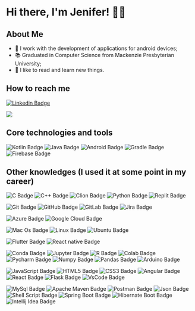 # Hi there, I'm Jenifer! 👋🏼

## About Me 
- 📱 I work with the development of applications for android devices;
- 📚 Graduated in Computer Science from Mackenzie Presbyterian University;
- 📖 I like to read and learn new things. 

## How to reach me
[![Linkedin Badge](https://img.shields.io/badge/LinkedIn-0077B5?style=flat-square&logo=linkedin&logoColor=white&link=https://www.linkedin.com/in/jenifer-mathias/)](https://www.linkedin.com/in/jenifer-mathias/)

<a href = "mailto:jenifer.mathias.santos@gmail.com"><img src="https://img.shields.io/badge/Gmail-D14836?style=flat-square&logo=gmail&logoColor=white" target="_blank"></a>

## Core technologies and tools 
![Kotlin Badge](https://img.shields.io/badge/Kotlin-0095D5?&style=flat-square&logo=kotlin&logoColor=white)
![Java Badge](https://img.shields.io/badge/Java-ED8B00?style=flat-square&logo=java&logoColor=white)
![Android Badge](https://img.shields.io/badge/Android-3DDC84?style=flat-square&logo=android&logoColor=white)
![Gradle Badge](https://img.shields.io/badge/gradle-02303A?style=flat-square&logo=gradle&logoColor=white)
![Firebase Badge](https://img.shields.io/badge/firebase-ffca28?style=flat-square&logo=firebase&logoColor=black)

## Other knowledges (I used it at some point in my career)

![C Badge](https://img.shields.io/badge/C-00599C?style=flat-square&logo=c&logoColor=white)
![C++ Badge](https://img.shields.io/badge/C%2B%2B-00599C?style=flat-square&logo=c%2B%2B&logoColor=white)
![Clion Badge](https://img.shields.io/badge/CLion-000000?style=flat-square&logo=clion&logoColor=white)
![Python Badge](https://img.shields.io/badge/Python-FFD43B?style=flat-square&logo=python&logoColor=blue)
![Replit Badge](https://img.shields.io/badge/replit-667881?style=flat-square&logo=replit&logoColor=white)

![Git Badge](https://img.shields.io/badge/GIT-E44C30?style=flat-square&logo=git&logoColor=white)
![GitHub Badge](https://img.shields.io/badge/GitHub-100000?style=flat-square&logo=github&logoColor=white)
![GitLab Badge](https://img.shields.io/badge/GitLab-330F63?style=flat-square&logo=gitlab&logoColor=white)
![Jira Badge](https://img.shields.io/badge/Jira-0052CC?style=flat-square&logo=Jira&logoColor=white)

![Azure Badge](https://img.shields.io/badge/microsoft%20azure-0089D6?style=flat-square&logo=microsoft-azure&logoColor=white)
![Google Cloud Badge](https://img.shields.io/badge/Google_Cloud-4285F4?style=flat-square&logo=google-cloud&logoColor=white)

![Mac Os Badge](https://img.shields.io/badge/mac%20os-000000?style=flat-square&logo=apple&logoColor=white)
![Linux Badge](https://img.shields.io/badge/Linux-FCC624?style=flat-square&logo=linux&logoColor=black)
![Ubuntu Badge](https://img.shields.io/badge/Ubuntu-E95420?style=flat-square&logo=ubuntu&logoColor=white)

![Flutter Badge](https://img.shields.io/badge/Flutter-02569B?style=flat-square&logo=flutter&logoColor=white)
![React native Badge](https://img.shields.io/badge/React_Native-20232A?style=flat-square&logo=react&logoColor=61DAFB)

![Conda Badge](https://img.shields.io/badge/conda-342B029.svg?&style=flat-square&logo=anaconda&logoColor=white)
![Jupyter Badge](https://img.shields.io/badge/Jupyter-F37626.svg?&style=flat-square&logo=Jupyter&logoColor=white)
![R Badge](https://img.shields.io/badge/R-276DC3?style=flat-square&logo=r&logoColor=white)
![Colab Badge](https://img.shields.io/badge/Colab-F9AB00?style=flat-square&logo=googlecolab&color=525252)
![Pycharm Badge](https://img.shields.io/badge/PyCharm-000000.svg?&style=flat-square&logo=PyCharm&logoColor=white)
![Numpy Badge](https://img.shields.io/badge/Numpy-777BB4?style=flat-square&logo=numpy&logoColor=white)
![Pandas Badge](https://img.shields.io/badge/Pandas-2C2D72?style=flat-square&logo=pandas&logoColor=white)
![Arduino Badge](https://img.shields.io/badge/Arduino-00979D?style=flat-square&logo=Arduino&logoColor=white)

![JavaScript Badge](https://img.shields.io/badge/JavaScript-323330?style=flat-square&logo=javascript&logoColor=F7DF1E)
![HTML5 Badge](https://img.shields.io/badge/HTML5-E34F26?style=flat-square&logo=html5&logoColor=white)
![CSS3 Badge](https://img.shields.io/badge/CSS3-1572B6?style=flat-square&logo=css3&logoColor=white)
![Angular Badge](https://img.shields.io/badge/Angular-DD0031?style=flat-square&logo=angular&logoColor=white)
![React Badge](https://img.shields.io/badge/React-20232A?style=flat-square&logo=react&logoColor=61DAFB)
![Flask Badge](https://img.shields.io/badge/Flask-000000?style=flat-square&logo=flask&logoColor=white)
![VsCode Badge](https://img.shields.io/badge/Visual_Studio_Code-0078D4?style=flat-square&logo=visual%20studio%20code&logoColor=white)

![MySql Badge](https://img.shields.io/badge/MySQL-005C84?style=flat-square&logo=mysql&logoColor=white)
![Apache Maven Badge](https://img.shields.io/badge/apache_maven-C71A36?style=flat-square&logo=apachemaven&logoColor=white)
![Postman Badge](https://img.shields.io/badge/Postman-FF6C37?style=flat-square&logo=Postman&logoColor=white)
![Json Badge](https://img.shields.io/badge/json-5E5C5C?style=flat-square&logo=json&logoColor=white)
![Shell Script Badge](https://img.shields.io/badge/Shell_Script-121011?style=flat-square&logo=gnu-bash&logoColor=white)
![Spring Boot Badge](https://img.shields.io/badge/Spring_Boot-F2F4F9?style=flat-square&logo=spring-boot)
![Hibernate Boot Badge](https://img.shields.io/badge/Hibernate-59666C?style=flat-square&logo=Hibernate&logoColor=white)
![Intellij Idea Badge](https://img.shields.io/badge/IntelliJ_IDEA-000000.svg?style=flat-square&logo=intellij-idea&logoColor=white)


 
